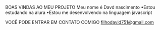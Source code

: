 BOAS VINDAS AO MEU PROJETO
Meu nome é Davd nascimento
 •Estou estudando na alura 
 •Estou me desenvolvendo na linguagem javascript

VOCÊ PODE ENTRAR EM CONTATO COMIGO 
filhodavid751@gmail.com
